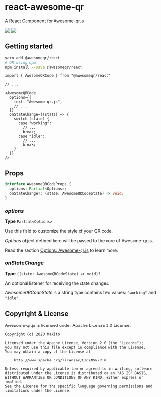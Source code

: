# react-awesome-qr

A React Component for Awesome-qr.js

![](https://img.shields.io/npm/v/@awesomeqr/react) ![](https://img.shields.io/npm/v/@awesomeqr/react/beta)

## Getting started

```bash
yarn add @awesomeqr/react
# OR using npm
npm install --save @awesomeqr/react
```

```tsx
import { AwesomeQRCode } from "@awesomeqr/react"

// ...

<AwesomeQRCode
  options={{
    text: "Awesome-qr.js",
    // ...
  }}
  onStateChange={(state) => {
    switch (state) {
      case "working":
        // ...
        break;
      case "idle":
        // ...
        break;
    }
  }}
/>
```

## Props

```typescript
interface AwesomeQRCodeProps {
  options: Partial<Options>;
  onStateChange?: (state: AwesomeQRCodeState) => void;
}
```

### _options_

**Type** `Partial<Options>`

Use this field to customize the style of your QR code.

_Options_ object defined here will be passed to the core of Awesome-qr.js.

Read the section [Options: Awesome-qr.js](https://github.com/SumiMakito/Awesome-qr.js/blob/master/README.md#options) to learn more.

### _onStateChange_

**Type** `((state: AwesomeQRCodeState) => void)?`

An optional listener for receiving the state changes.

_AwesomeQRCodeState_ is a string type contains two values: `"working"` and `"idle"`.

## Copyright &amp; License

Awesome-qr.js is licensed under Apache License 2.0 License.

```
Copyright (c) 2020 Makito

Licensed under the Apache License, Version 2.0 (the "License");
you may not use this file except in compliance with the License.
You may obtain a copy of the License at

    http://www.apache.org/licenses/LICENSE-2.0

Unless required by applicable law or agreed to in writing, software
distributed under the License is distributed on an "AS IS" BASIS,
WITHOUT WARRANTIES OR CONDITIONS OF ANY KIND, either express or implied.
See the License for the specific language governing permissions and
limitations under the License.
```
